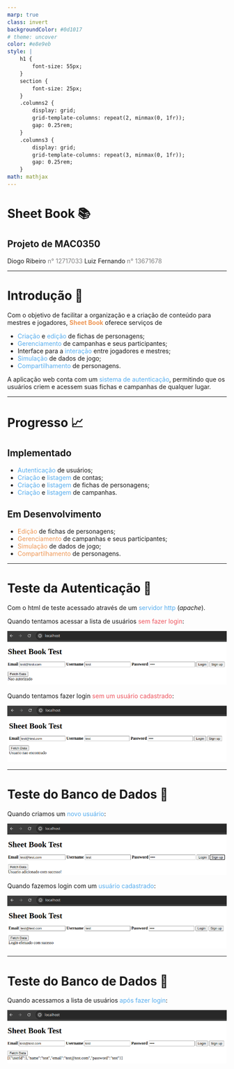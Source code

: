 ```yaml
---
marp: true
class: invert
backgroundColor: #0d1017
# theme: uncover
color: #e8e9eb
style: |
    h1 {
        font-size: 55px;
    }
    section {
        font-size: 25px;
    }
    .columns2 {
        display: grid;
        grid-template-columns: repeat(2, minmax(0, 1fr));
        gap: 0.25rem;
    }
    .columns3 {
        display: grid;
        grid-template-columns: repeat(3, minmax(0, 1fr));
        gap: 0.25rem;
    }
math: mathjax
---
```


# <!---fit---> Sheet Book :books:
## Projeto de MAC0350
Diogo Ribeiro <span style="color:grey">n° 12717033</span>
Luiz Fernando <span style="color:grey">n° 13671678</span>

---

# Introdução :mag_right:

Com o objetivo de facilitar a organização e a criação de conteúdo para mestres e jogadores, <span style="color:#ee9755">**Sheet Book**</span> oferece serviços de
- <span style="color:#55acee">Criação</span> e <span style="color:#55acee">edição</span> de fichas de personagens;
- <span style="color:#55acee">Gerenciamento</span> de campanhas e seus participantes;
- Interface para a <span style="color:#55acee">interação</span> entre jogadores e mestres;
- <span style="color:#55acee">Simulação</span> de dados de jogo;
- <span style="color:#55acee">Compartilhamento</span> de personagens.

A aplicação web conta com um <span style="color:#55acee">sistema de autenticação</span>, permitindo que os usuários criem e acessem suas fichas e campanhas de qualquer lugar.

---

# Progresso :chart_with_upwards_trend:

<div class=columns2>
    <section>
        <h2>Implementado</h2>
        <ul>
            <li><span style="color:#55acee">Autenticação</span> de usuários;</li>
            <li><span style="color:#55acee">Criação</span> e <span style="color:#55acee">listagem</span> de contas;</li>
            <li><span style="color:#55acee">Criação</span> e <span style="color:#55acee">listagem</span> de fichas de personagens;</li>
            <li><span style="color:#55acee">Criação</span> e <span style="color:#55acee">listagem</span> de campanhas.</li>
        </ul>
    </section>
    <section>
        <h2>Em Desenvolvimento</h2>
        <ul>
            <li><span style="color:#ee9755">Edição</span> de fichas de personagens;</li>
            <li><span style="color:#ee9755">Gerenciamento</span> de campanhas e seus participantes;</li>
            <li><span style="color:#ee9755">Simulação</span> de dados de jogo;</li>
            <li><span style="color:#ee9755">Compartilhamento</span> de personagens.</li>
        </ul>
    </section>
</div>

---

# Teste da Autenticação :key:
Com o html de teste acessado através de um <span style="color:#55acee">servidor http</span> (*apache*).

Quando tentamos acessar a lista de usuários <span style="color:#ee555f">sem fazer login</span>:
<center>

![width:750px](tentativaUserListSemLogin.png)
</center>

Quando tentamos fazer login <span style="color:#ee555f">sem um usuário cadastrado</span>:
<center>

![width:750px](tentativaLoginSemUsuario.png)
</center>


---

# Teste do Banco de Dados :floppy_disk:

Quando criamos um <span style="color:#55acee">novo usuário</span>:
<center>

![width:750px](signUp.png)
</center>

Quando fazemos login com um <span style="color:#55acee">usuário cadastrado</span>:
<center>

![width:750px](login.png)
</center>

---

# Teste do Banco de Dados :floppy_disk:

Quando acessamos a lista de usuários <span style="color:#55acee">após fazer login</span>:
<center>

![width:850px](userList.png)
</center>